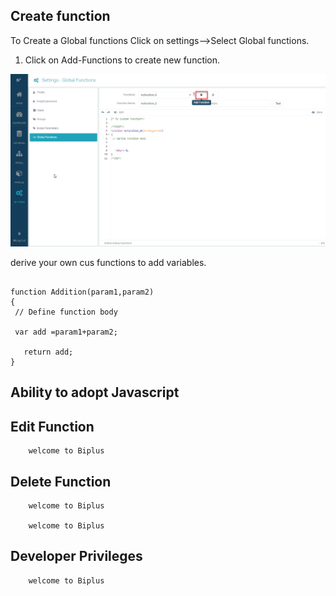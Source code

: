 ## Create function
 
 To Create a Global functions Click on settings-->Select Global functions.
 1. Click on Add-Functions to create new function.

 
![enter image description here](https://raw.githubusercontent.com/sv18042016/fp1/d9712e86a6881444e961d60dfc6aab30bf665172/images/func1.png)

derive your own cus functions to add variables.
```

function Addition(param1,param2)
{
 // Define function body   
 
 var add =param1+param2;
 
   return add;
}

```


## Ability to adopt Javascript

## Edit Function

        welcome to Biplus


## Delete Function

        welcome to Biplus

        welcome to Biplus

## Developer Privileges


        welcome to Biplus

<!--stackedit_data:
eyJoaXN0b3J5IjpbLTE2NjQ4NzE0NDldfQ==
-->